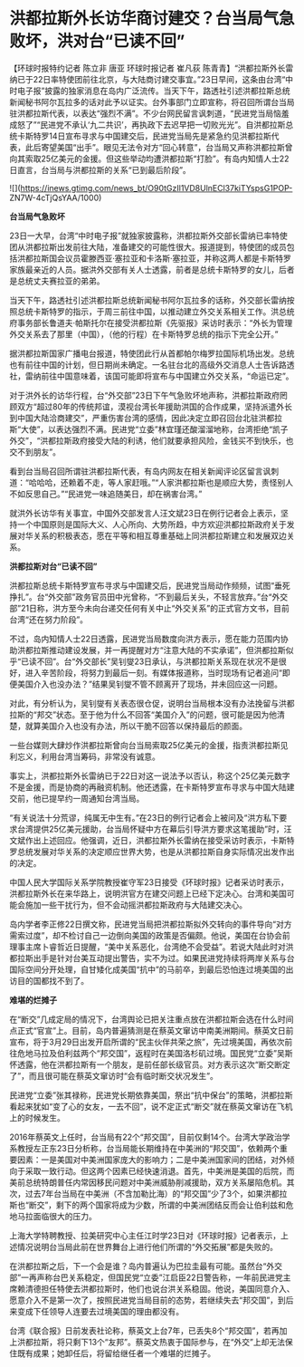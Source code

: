 # 洪都拉斯外长访华商讨建交？台当局气急败坏，洪对台“已读不回”

【环球时报特约记者 陈立非 唐亚 环球时报记者 崔凡荻
陈青青】“洪都拉斯外长雷纳已于22日率特使团前往北京，与大陆商讨建交事宜。”23日早间，这条由台湾“中时电子报”披露的独家消息在岛内广泛流传。当天下午，路透社引述洪都拉斯总统新闻秘书阿尔瓦拉多的话对此予以证实。台外事部门立即宣称，将召回所谓台当局驻洪都拉斯代表，以表达“强烈不满”。不少台网民留言讽刺道，“民进党当局恼羞成怒了”“民进党不承认‘九二共识’，再执政下去迟早把一切败光光”。自洪都拉斯总统卡斯特罗14日宣布寻求与中国建交后，民进党当局先是紧急约见洪都拉斯代表，此后寄望美国“出手”。眼见无法令对方“回心转意”，台当局又声称洪都拉斯曾向其索取25亿美元的金援。但这些举动均遭洪都拉斯“打脸”。有岛内知情人士22日直言，台当局与洪都拉斯的关系“已到最后阶段”。

![](https://inews.gtimg.com/news_bt/O90tGzIl1VD8UlnECl37kiTYspsG1POP-
ZN7W-4cTjQsYAA/1000)

**台当局气急败坏**

23日一大早，台湾“中时电子报”就独家披露称，洪都拉斯外交部长雷纳已率特使团从洪都拉斯出发前往大陆，准备建交的可能性很大。报道提到，特使团的成员包括洪都拉斯国会议员霍滕西亚·塞拉亚和卡洛斯·塞拉亚，并称这两人都是卡斯特罗家族最亲近的人员。据洪外交部有关人士透露，前者是总统卡斯特罗的女儿，后者是总统丈夫赛拉亚的弟弟。

当天下午，路透社引述洪都拉斯总统新闻秘书阿尔瓦拉多的话称，外交部长雷纳按照总统卡斯特罗的指示，于周三前往中国，以推动建立外交关系相关工作。洪总统府事务部长鲁道夫·帕斯托尔在接受洪都拉斯《先驱报》采访时表示：“外长为管理外交关系去了那里（中国），（他的行程）在卡斯特罗总统的指示下完全公开。”

据洪都拉斯国家广播电台报道，特使团此行从首都帕尔梅罗拉国际机场出发。总统也有前往中国的计划，但日期尚未确定。一名驻台北的高级外交消息人士告诉路透社，雷纳前往中国意味着，该国可能即将宣布与中国建立外交关系，“命运已定”。

对于洪外长的访华行程，台“外交部”23日下午气急败坏地声称，洪都拉斯政府罔顾双方“超过80年的传统邦谊，漠视台湾长年援助洪国的合作成果，坚持派遣外长到中国大陆洽商建交”，严重伤害台湾的感情，因此决定立即召回台北驻洪都拉斯“大使”，以表达强烈不满。民进党“立委”林宜瑾还酸溜溜地称，台湾拒绝“凯子外交”，“洪都拉斯政府接受大陆的利诱，他们就要承担风险，金钱买不到快乐，也交不到朋友”。

看到台当局召回所谓驻洪都拉斯代表，有岛内网友在相关新闻评论区留言讽刺道：“哈哈哈，还赖着不走，等人家赶哦。”“人家洪都拉斯也是顺应大势，责怪别人不如反思自己。”“民进党一味追随美日，却在祸害台湾。”

就洪外长访华有关事宜，中国外交部发言人汪文斌23日在例行记者会上表示，坚持一个中国原则是国际大义、人心所向、大势所趋，中方欢迎洪都拉斯政府关于发展对华关系的积极表态，愿在平等和相互尊重基础上同洪都拉斯建立和发展双边关系。

**洪都拉斯对台“已读不回”**

洪都拉斯总统卡斯特罗宣布寻求与中国建交后，民进党当局动作频频，试图“垂死挣扎”。台“外交部”政务官员田中光曾称，“不到最后关头，不轻言放弃。”台“外交部”21日称，洪方至今未向台递交任何有关中止“外交关系”的正式官方文书，目前台湾“还在努力阶段”。

不过，岛内知情人士22日透露，民进党当局数度向洪方表示，愿在能力范围内协助洪都拉斯推动建设发展，并一再提醒对方“注意大陆的不实承诺”，但洪都拉斯似乎“已读不回”。台“外交部长”吴钊燮23日承认，与洪都拉斯关系现在状况不是很好，进入辛苦阶段，将努力到最后一刻。有媒体报道称，当时现场有记者追问“即便美国介入也没办法？”结果吴钊燮不管不顾离开了现场，并未回应这一问题。

对此，有分析认为，吴钊燮有关表态很仓促，说明台当局根本没有办法挽留与洪都拉斯的“邦交”状态。至于他为什么不回答“美国介入”的问题，很可能是因为他清楚，就算美国介入也没有办法，所以干脆不回答以保持最后的颜面。

一些台媒则大肆炒作洪都拉斯曾向台当局索取25亿美元的金援，指责洪都拉斯见利忘义，利用台湾当筹码，非常没有诚意。

事实上，洪都拉斯外长雷纳已于22日对这一说法予以否认，称这个25亿美元数字不是金援，而是协商的再融资机制。他还透露，在卡斯特罗宣布寻求与中国大陆建交前，他已提早约一周通知台湾当局。

“有关说法十分荒谬，纯属无中生有。”在23日的例行记者会上被问及“洪方私下要求台湾提供25亿美元援助，台当局怀疑中方在幕后引导洪方要求这笔援助”时，汪文斌作出上述回应。他强调，近日，洪都拉斯外长雷纳在接受采访时表示，卡斯特罗总统发展对华关系的决定顺应世界大势，也是从洪都拉斯自身实际情况出发作出的决定。

中国人民大学国际关系学院教授崔守军23日接受《环球时报》记者采访时表示，洪都拉斯外长在来华路上，说明洪官方在建交问题上已经下定决心。台湾和美国可能会施加一些干扰行为，但不会动摇洪都拉斯政府与大陆建交决心。

岛内学者李正修22日撰文称，民进党当局把洪都拉斯拟外交转向的事件导向“对方需索过度”，却不检讨自己一边倒向美国的政策是否偏颇。他说，美国在台协会前理事主席卜睿哲近日提醒，“美中关系恶化，台湾绝不会受益”。若说大陆此时对洪都拉斯出手是针对台美互动提出警告，实不为过。如果民进党持续将两岸关系与台国际空间分开处理，自甘矮化成美国“抗中”的马前卒，到最后恐怕连过境美国的出访目的国都找不到了。

**难堪的烂摊子**

在“断交”几成定局的情况下，台湾舆论已把关注重点放在洪都拉斯会选在什么时间点正式“官宣”上。目前，岛内普遍猜测是在蔡英文窜访中南美洲期间。蔡英文日前宣布，将于3月29日出发开启所谓的“民主伙伴共荣之旅”，先过境美国，再依次前往危地马拉及伯利兹两个“邦交国”，返程时在美国洛杉矶过境。国民党“立委”吴斯怀透露，他在洪都拉斯有一个朋友，是前任部长级官员。对方表示这次“断交断定了”，而且很可能在蔡英文窜访时“会有临时断交状况发生”。

民进党“立委”张其禄称，民进党长期依靠美国，祭出“抗中保台”的策略，洪都拉斯看起来犹如“变了心的女友，一去不回”，说不定正式“断交”就在蔡英文窜访在飞机上的时候发生。

2016年蔡英文上任时，台当局有22个“邦交国”，目前仅剩14个。台湾大学政治学系教授左正东23日分析称，台当局能长期维持在中美洲的“邦交国”，依赖两个重要因素：一是美国对中美洲国家庞大的影响力；二是中美洲国家间的团结，对外倾向于采取一致行动。但这两个因素已经快速消退。首先，中美洲是美国的后院，而美前总统特朗普任内常因移民问题对中美洲威胁削减援助，双方关系屡陷危机。其次，过去7年台当局在中美洲（不含加勒比海）的“邦交国”少了3个，如果洪都拉斯也“断交”，剩下的两个国家将成为少数，所谓的中美洲团结反而会让伯利兹和危地马拉面临很大的压力。

上海大学特聘教授、拉美研究中心主任江时学23日对《环球时报》记者表示，上述情况说明台当局此前在世界舞台上进行他们所谓的“外交拓展”都是失败的。

在洪都拉斯之后，下一个会是谁？岛内普遍认为巴拉圭最有可能。虽然台“外交部”一再声称台巴关系稳定，但国民党“立委”江启臣22日警告称，一年前民进党主席赖清德担任特使去洪都拉斯时，他们也说台洪关系稳固。他说，美国同意介入、愿意介入不是第一次了，按照民进党当局目前的态势，若继续失去“邦交国”，到后来变成下任领导人连要去过境美国的理由都没有。

台湾《联合报》日前发表社论称，蔡英文上台7年，已丢失8个“邦交国”，若再加上洪都拉斯，将只剩下13个“友邦”。蔡英文热衷于国际参与，在“外交”上却无法保住既有成果；她卸任后，将留给继任者一个难堪的烂摊子。


